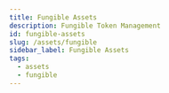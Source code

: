 ```yaml
---
title: Fungible Assets
description: Fungible Token Management
id: fungible-assets
slug: /assets/fungible
sidebar_label: Fungible Assets
tags:
  - assets
  - fungible
---
```

